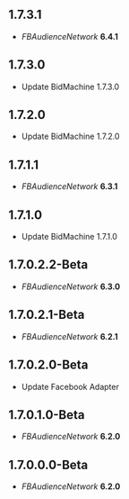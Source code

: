 ## 1.7.3.1

- *FBAudienceNetwork* **6.4.1**

## 1.7.3.0

- Update BidMachine 1.7.3.0

## 1.7.2.0

- Update BidMachine 1.7.2.0


## 1.7.1.1

- *FBAudienceNetwork* **6.3.1**

## 1.7.1.0

- Update BidMachine 1.7.1.0

## 1.7.0.2.2-Beta

- *FBAudienceNetwork* **6.3.0**

## 1.7.0.2.1-Beta

- *FBAudienceNetwork* **6.2.1**

## 1.7.0.2.0-Beta

- Update Facebook Adapter

## 1.7.0.1.0-Beta

- *FBAudienceNetwork* **6.2.0**

## 1.7.0.0.0-Beta

- *FBAudienceNetwork* **6.2.0**
